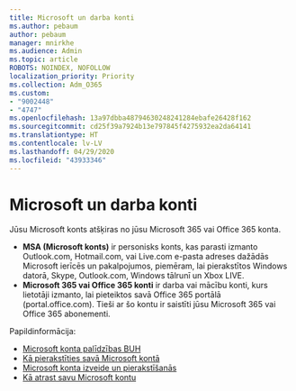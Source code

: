 ```yaml
---
title: Microsoft un darba konti
ms.author: pebaum
author: pebaum
manager: mnirkhe
ms.audience: Admin
ms.topic: article
ROBOTS: NOINDEX, NOFOLLOW
localization_priority: Priority
ms.collection: Adm_O365
ms.custom:
- "9002448"
- "4747"
ms.openlocfilehash: 13a97dbba48794630248241284ebafe26428f162
ms.sourcegitcommit: cd25f39a7924b13e797845f4275932ea2da64141
ms.translationtype: HT
ms.contentlocale: lv-LV
ms.lasthandoff: 04/29/2020
ms.locfileid: "43933346"
---
```

# <a name="microsoft-and-business-accounts"></a>Microsoft un darba konti

Jūsu Microsoft konts atšķiras no jūsu Microsoft 365 vai Office 365 konta.

- **MSA (Microsoft konts)** ir personisks konts, kas parasti izmanto Outlook.com, Hotmail.com, vai Live.com e-pasta adreses dažādās Microsoft ierīcēs un pakalpojumos, piemēram, lai pierakstītos Windows datorā, Skype, Outlook.com, Windows tālrunī un Xbox LIVE.
- **Microsoft 365 vai Office 365 konti** ir darba vai mācību konti, kurs lietotāji izmanto, lai pieteiktos savā Office 365 portālā (portal.office.com). Tieši ar šo kontu ir saistīti jūsu Microsoft 365 vai Office 365 abonementi.

Papildinformācija:

- [Microsoft konta palīdzības BUH](https://support.microsoft.com/hub/4294457/microsoft-account-help) 
- [Kā pierakstīties savā Microsoft kontā](https://support.microsoft.com/help/4028195/microsoft-account-how-to-sign-in)
- [Microsoft konta izveide un pierakstīšanās](https://account.microsoft.com/account)
- [Kā atrast savu Microsoft kontu](https://support.microsoft.com/help/13811/microsoft-account-how-to-find)

